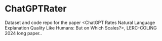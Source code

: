 # ChatGPTRater
Dataset and code repo for the paper &lt;ChatGPT Rates Natural Language Explanation Quality Like Humans: But on Which Scales?>, LERC-COLING 2024 long paper..
